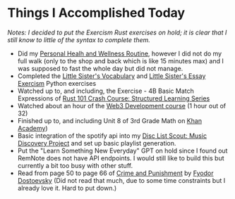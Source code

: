 # Things I Accomplished Today

_Notes: I decided to put the Exercism Rust exercises on hold; it is clear that I still know to little of the syntax to complete them._

- Did my [Personal Healh and Wellness Routine](../../routines/2024/personal-health-and-wellness-routine/personal-health-and-wellness-routine-2024-week-1), however I did not do my full walk (only to the shop and back which is like 15 minutes max) and I was supposed to fast the whole day but did not manage.
- Completed the [Little Sister's Vocabulary](https://exercism.org/tracks/python/exercises/little-sisters-vocab) and [Little Sister's Essay](https://exercism.org/tracks/python/exercises/little-sisters-essay) [Exercism](https://exercism.org) Python exercises
- Watched up to, and including, the Exercise - 4B Basic Match Expressions of [Rust 101 Crash Course: Structured Learning Series](https://www.youtube.com/watch?v=lzKeecy4OmQ)
- Watched about an hour of the [Web3 Development course](https://www.youtube.com/watch?v=gyMwXuJrbJQ) (1 hour out of 32)
- Finished up to, and including Unit 8 of 3rd Grade Math on [Khan Academy](https://www.khanacademy.org))
- Basic integration of the spotify api into my [Disc List Scout: Music Discovery Project](https://github.com/evorhard/Disc-List-Scout--Music-Discovery) and set up basic playlist generation.
- Put the "Learn Something New Everyday" GPT on hold since I found out RemNote does not have API endpoints. I would still like to build this but currently a bit too busy with other stuff.
- Read from page 50 to page 66 of [Crime and Punishment](https://www.goodreads.com/book/show/7144.Crime_and_Punishment) by [Fyodor Dostoevsky](https://www.goodreads.com/author/show/3137322.Fyodor_Dostoevsky) (Did not read that much, due to some time constraints but I already love it. Hard to put down.)
